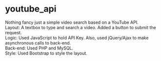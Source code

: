 # youtube_api
Nothing fancy just a simple video search based on a YouTube API.  
Layout: A textbox to type and search a video. Added a button to submit the request.  
Logic: Used JavaScript to hold API Key. Also, used jQuery/Ajax to make asynchronous calls to back-end.  
Back-end: Used PHP and MySQL.  
Style: Used Bootstrap to style the layout.
